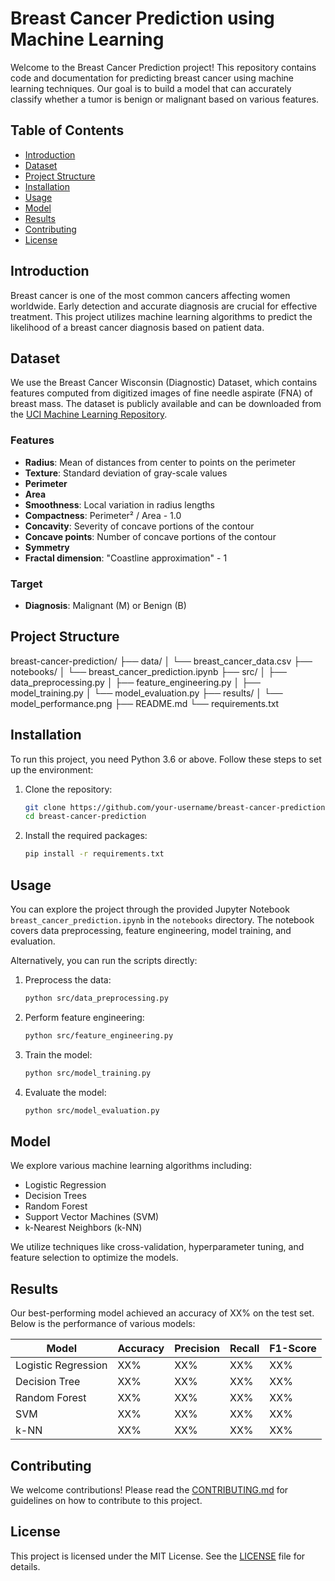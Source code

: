 # Breast Cancer Prediction using Machine Learning

Welcome to the Breast Cancer Prediction project! This repository contains code and documentation for predicting breast cancer using machine learning techniques. Our goal is to build a model that can accurately classify whether a tumor is benign or malignant based on various features.

## Table of Contents
- [Introduction](#introduction)
- [Dataset](#dataset)
- [Project Structure](#project-structure)
- [Installation](#installation)
- [Usage](#usage)
- [Model](#model)
- [Results](#results)
- [Contributing](#contributing)
- [License](#license)

## Introduction
Breast cancer is one of the most common cancers affecting women worldwide. Early detection and accurate diagnosis are crucial for effective treatment. This project utilizes machine learning algorithms to predict the likelihood of a breast cancer diagnosis based on patient data.

## Dataset
We use the Breast Cancer Wisconsin (Diagnostic) Dataset, which contains features computed from digitized images of fine needle aspirate (FNA) of breast mass. The dataset is publicly available and can be downloaded from the [UCI Machine Learning Repository](https://archive.ics.uci.edu/ml/datasets/Breast+Cancer+Wisconsin+%28Diagnostic%29).

### Features
- **Radius**: Mean of distances from center to points on the perimeter
- **Texture**: Standard deviation of gray-scale values
- **Perimeter**
- **Area**
- **Smoothness**: Local variation in radius lengths
- **Compactness**: Perimeter² / Area - 1.0
- **Concavity**: Severity of concave portions of the contour
- **Concave points**: Number of concave portions of the contour
- **Symmetry**
- **Fractal dimension**: "Coastline approximation" - 1

### Target
- **Diagnosis**: Malignant (M) or Benign (B)

## Project Structure
breast-cancer-prediction/
├── data/
│ └── breast_cancer_data.csv
├── notebooks/
│ └── breast_cancer_prediction.ipynb
├── src/
│ ├── data_preprocessing.py
│ ├── feature_engineering.py
│ ├── model_training.py
│ └── model_evaluation.py
├── results/
│ └── model_performance.png
├── README.md
└── requirements.txt

## Installation
To run this project, you need Python 3.6 or above. Follow these steps to set up the environment:

1. Clone the repository:
    ```bash
    git clone https://github.com/your-username/breast-cancer-prediction.git
    cd breast-cancer-prediction
    ```

2. Install the required packages:
    ```bash
    pip install -r requirements.txt
    ```

## Usage
You can explore the project through the provided Jupyter Notebook `breast_cancer_prediction.ipynb` in the `notebooks` directory. The notebook covers data preprocessing, feature engineering, model training, and evaluation.

Alternatively, you can run the scripts directly:

1. Preprocess the data:
    ```bash
    python src/data_preprocessing.py
    ```

2. Perform feature engineering:
    ```bash
    python src/feature_engineering.py
    ```

3. Train the model:
    ```bash
    python src/model_training.py
    ```

4. Evaluate the model:
    ```bash
    python src/model_evaluation.py
    ```

## Model
We explore various machine learning algorithms including:
- Logistic Regression
- Decision Trees
- Random Forest
- Support Vector Machines (SVM)
- k-Nearest Neighbors (k-NN)

We utilize techniques like cross-validation, hyperparameter tuning, and feature selection to optimize the models.

## Results
Our best-performing model achieved an accuracy of XX% on the test set. Below is the performance of various models:

| Model               | Accuracy | Precision | Recall | F1-Score |
|---------------------|----------|-----------|--------|----------|
| Logistic Regression | XX%      | XX%       | XX%    | XX%      |
| Decision Tree       | XX%      | XX%       | XX%    | XX%      |
| Random Forest       | XX%      | XX%       | XX%    | XX%      |
| SVM                 | XX%      | XX%       | XX%    | XX%      |
| k-NN                | XX%      | XX%       | XX%    | XX%      |

## Contributing
We welcome contributions! Please read the [CONTRIBUTING.md](CONTRIBUTING.md) for guidelines on how to contribute to this project.

## License
This project is licensed under the MIT License. See the [LICENSE](LICENSE) file for details.
